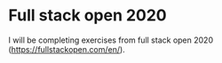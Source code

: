 # Full stack open 2020

I will be completing exercises from full stack open 2020 (https://fullstackopen.com/en/).
